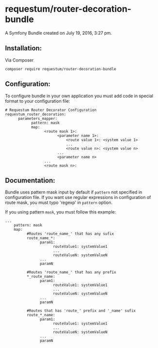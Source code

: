 requestum/router-decoration-bundle
================

A Symfony Bundle created on July 19, 2016, 3:27 pm.

**Installation:**
-----------------

Via Composer

    composer require requestum/router-decoration-bundle

**Configuration:**
------------------

To configure bundle in your own application you must add code in special format to your configuration file:

    # Requestum Router Decorator Configuration
    requestum_router_decoration:
          parameters_mapper:
                pattern: mask
                map:
                      <route mask 1>:
                            <parameter name 1>:
                                <route value 1>: <system value 1>
                                ...
                                <route value n>: <system value n>
                            ...
                            <parameter name n>
                      ...
                      <route mask n>:
                      
**Documentation:**
------------------

Bundle uses pattern mask input by default if `pattern` not specified in configuration file. 
If you want use regular expressions in configuration of route mask, you must typo 'regexp' in `pattern` option. 

If you using pattern `mask`, you must follow this example:

    ...
        pattern: mask
        map:
              #Routes 'route_name_' that has any sufix
              route_name_*:
                    param1:
                          routeValue1: systemValue1
                          ...
                          routeValueN: systemValueN
                    ...
                    paramN
              
              #Routes 'route_name_' that has any prefix
              *_route_name:
                    param1:
                          routeValue1: systemValue1
                          ...
                          routeValueN: systemValueN
                    ...
                    paramN
                    
              #Routes that has 'route_' prefix and '_name' sufix                    
              route_*_name:
                    param1:
                          routeValue1: systemValue1
                          ...
                          routeValueN: systemValueN
                    ...
                    paramN